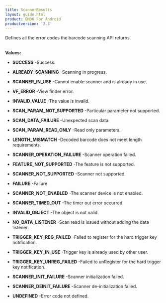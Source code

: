 ```yaml
---
title: ScannerResults
layout: guide.html
product: EMDK For Android
productversion: '2.3'
---
```


Defines all the error codes the barcode scanning API returns.
 <br><br>

**Values:**

* **SUCCESS** -Success.

* **ALREADY_SCANNING** -Scanning in progress.

* **SCANNER_IN_USE** -Cannot enable scanner and is already in use.

* **VF_ERROR** -View finder error.

* **INVALID_VALUE** -The value is invalid.

* **SCAN_PARAM_NOT_SUPPORTED** -Particular parameter not supported.

* **SCAN_DATA_FAILURE** -Unexpected scan data

* **SCAN_PARAM_READ_ONLY** -Read only parameters.

* **LENGTH_MISMATCH** -Decoded barcode does not meet length requirements.

* **SCANNER_OPERATION_FAILURE** -Scanner operation failed.

* **FEATURE_NOT_SUPPORTED** -The feature is not supported.

* **SCANNER_NOT_SUPPORTED** -Scanner not supported.

* **FAILURE** -Failure

* **SCANNER_NOT_ENABLED** -The scanner device is not enabled.

* **SCANNER_TIMED_OUT** -The timer out error occurred.

* **INVALID_OBJECT** -The object is not valid.

* **NO_DATA_LISTENER** -Scan read is issued without adding the data listener.

* **TRIGGER_KEY_REG_FAILED** -Failed to register for the hard trigger key notification.

* **TRIGGER_KEY_IN_USE** -Trigger key is already used by other user.

* **TRIGGER_KEY_UNREG_FAILED** -Failed to unRegister for the hard trigger key notification.

* **SCANNER_INIT_FAILURE** -Scanner initialization failed.

* **SCANNER_DEINIT_FAILURE** -Scanner de-initialization failed.

* **UNDEFINED** -Error code not defined.










